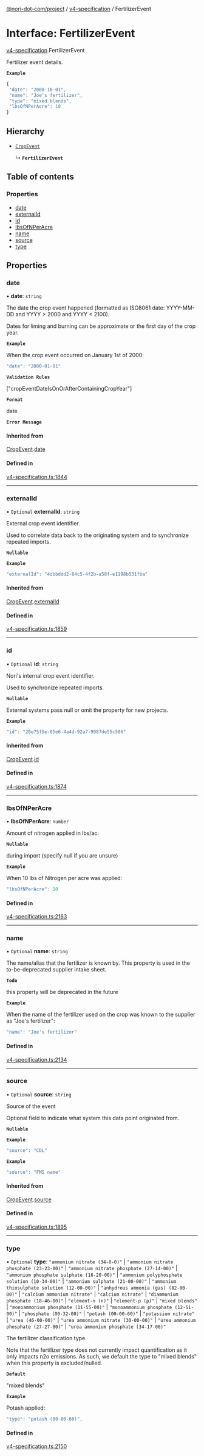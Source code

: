 [@nori-dot-com/project](../README.md) / [v4-specification](../modules/v4_specification.md) / FertilizerEvent

# Interface: FertilizerEvent

[v4-specification](../modules/v4_specification.md).FertilizerEvent

Fertilizer event details.

**`Example`**

```js
{
 "date": "2000-10-01",
 "name": "Joe's fertilizer",
 "type": "mixed blends",
 "lbsOfNPerAcre": 10
}
```

## Hierarchy

- [`CropEvent`](v4_specification.CropEvent.md)

  ↳ **`FertilizerEvent`**

## Table of contents

### Properties

- [date](v4_specification.FertilizerEvent.md#date)
- [externalId](v4_specification.FertilizerEvent.md#externalid)
- [id](v4_specification.FertilizerEvent.md#id)
- [lbsOfNPerAcre](v4_specification.FertilizerEvent.md#lbsofnperacre)
- [name](v4_specification.FertilizerEvent.md#name)
- [source](v4_specification.FertilizerEvent.md#source)
- [type](v4_specification.FertilizerEvent.md#type)

## Properties

### date

• **date**: `string`

The date the crop event happened (formatted as ISO8061 date: YYYY-MM-DD and YYYY > 2000 and YYYY < 2100).

Dates for liming and burning can be approximate or the first day of the crop year.

**`Example`**

<caption>When the crop event occurred on January 1st of 2000:</caption>

```js
"date": "2000-01-01"
```

**`Validation Rules`**

["cropEventDateIsOnOrAfterContainingCropYear"]

**`Format`**

date

**`Error Message`**

#### Inherited from

[CropEvent](v4_specification.CropEvent.md).[date](v4_specification.CropEvent.md#date)

#### Defined in

[v4-specification.ts:1844](https://github.com/nori-dot-eco/nori-dot-com/blob/f3f67a7/packages/project/src/v4-specification.ts#L1844)

___

### externalId

• `Optional` **externalId**: `string`

External crop event identifier.

Used to correlate data back to the originating system and to synchronize repeated imports.

**`Nullable`**

**`Example`**

```js
"externalId": "4dbbddd2-84c5-4f2b-a58f-e1198b531fba"
```

#### Inherited from

[CropEvent](v4_specification.CropEvent.md).[externalId](v4_specification.CropEvent.md#externalid)

#### Defined in

[v4-specification.ts:1859](https://github.com/nori-dot-eco/nori-dot-com/blob/f3f67a7/packages/project/src/v4-specification.ts#L1859)

___

### id

• `Optional` **id**: `string`

Nori's internal crop event identifier.

Used to synchronize repeated imports.

**`Nullable`**

External systems pass null or omit the property for new projects.

**`Example`**

```js
"id": "20e75f5e-05e6-4a4d-92a7-9987de55c586"
```

#### Inherited from

[CropEvent](v4_specification.CropEvent.md).[id](v4_specification.CropEvent.md#id)

#### Defined in

[v4-specification.ts:1874](https://github.com/nori-dot-eco/nori-dot-com/blob/f3f67a7/packages/project/src/v4-specification.ts#L1874)

___

### lbsOfNPerAcre

• **lbsOfNPerAcre**: `number`

Amount of nitrogen applied in lbs/ac.

**`Nullable`**

during import (specify null if you are unsure)

**`Example`**

<caption>When 10 lbs of Nitrogen per acre was applied:</caption>

```js
"lbsOfNPerAcre": 10
```

#### Defined in

[v4-specification.ts:2163](https://github.com/nori-dot-eco/nori-dot-com/blob/f3f67a7/packages/project/src/v4-specification.ts#L2163)

___

### name

• `Optional` **name**: `string`

The name/alias that the fertilizer is known by. This property is used in the to-be-deprecated supplier intake sheet.

**`Todo`**

this property will be deprecated in the future

**`Example`**

<caption>When the name of the fertilizer used on the crop was known to the supplier as "Joe's fertilizer":</caption>

```js
"name": "Joe's fertilizer"
```

#### Defined in

[v4-specification.ts:2134](https://github.com/nori-dot-eco/nori-dot-com/blob/f3f67a7/packages/project/src/v4-specification.ts#L2134)

___

### source

• `Optional` **source**: `string`

Source of the event

Optional field to indicate what system this data point originated from.

**`Nullable`**

**`Example`**

```js
"source": "CDL"
```

**`Example`**

```js
"source": "FMS name"
```

#### Inherited from

[CropEvent](v4_specification.CropEvent.md).[source](v4_specification.CropEvent.md#source)

#### Defined in

[v4-specification.ts:1895](https://github.com/nori-dot-eco/nori-dot-com/blob/f3f67a7/packages/project/src/v4-specification.ts#L1895)

___

### type

• `Optional` **type**: ``"ammonium nitrate (34-0-0)"`` \| ``"ammonium nitrate phosphate (23-23-00)"`` \| ``"ammonium nitrate phosphate (27-14-00)"`` \| ``"ammonium phosphate sulphate (16-20-00)"`` \| ``"ammonium polyphosphate solution (10-34-00)"`` \| ``"ammonium sulphate (21-00-00)"`` \| ``"ammonium thiosulphate solution (12-00-00)"`` \| ``"anhydrous ammonia (gas) (82-00-00)"`` \| ``"calcium ammonium nitrate"`` \| ``"calcium nitrate"`` \| ``"diammonium phosphate (18-46-00)"`` \| ``"element-n (n)"`` \| ``"element-p (p)"`` \| ``"mixed blends"`` \| ``"monoammonium phosphate (11-55-00)"`` \| ``"monoammonium phosphate (12-51-00)"`` \| ``"phosphate (00-32-00)"`` \| ``"potash (00-00-60)"`` \| ``"potassium nitrate"`` \| ``"urea (46-00-00)"`` \| ``"urea ammonium nitrate (30-00-00)"`` \| ``"urea ammonium phosphate (27-27-00)"`` \| ``"urea ammonium phosphate (34-17-00)"``

The fertilizer classification type.

Note that the fertilizer type does not currently impact quantification as it only impacts n2o emissions.
As such, we default the type to "mixed blends" when this property is excluded/nulled.

**`Default`**

"mixed blends"

**`Example`**

<caption>Potash applied:</caption>

```js
"type": "potash (00-00-60)",
```

#### Defined in

[v4-specification.ts:2150](https://github.com/nori-dot-eco/nori-dot-com/blob/f3f67a7/packages/project/src/v4-specification.ts#L2150)
